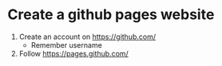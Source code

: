 # Create a github pages website

1. Create an account on https://github.com/
	* Remember username
2. Follow https://pages.github.com/